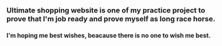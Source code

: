 ### Ultimate shopping website is one of my practice project to prove that I'm job ready and prove myself as long race horse. 

#### I'm hoping me best wishes, beacause there is no one to wish me best.